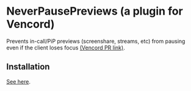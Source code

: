 # NeverPausePreviews (a plugin for Vencord)

Prevents in-call/PiP previews (screenshare, streams, etc) from pausing even if the client loses focus
[(Vencord PR link)]([https://docs.vencord.dev/installing/custom-plugins/](https://github.com/Vendicated/Vencord/pull/2560)).

## Installation

[See here](https://docs.vencord.dev/installing/custom-plugins/).
